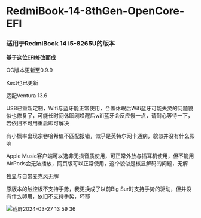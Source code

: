 # RedmiBook-14-8thGen-OpenCore-EFI
### 适用于RedmiBook 14 i5-8265U的版本
**基于这位[EFI](https://github.com/Zachery-Liu/RedmiBook-8thGen-OpenCore-EFI)修改而成**

OC版本更新至0.9.9

Kext也已更新

适配Ventura 13.6

USB已重新定制，Wifi与蓝牙能正常使用，合盖休眠后Wifi蓝牙可能失灵的问题貌似也修复了，可能长时间休眠刚唤醒后wifi蓝牙会反应慢一点，请耐心等待一下，若依旧不可用重启即可解决

有小概率出现宗卷哈希值不匹配报错，似乎是英特尔网卡通病，貌似并没有什么影响

Apple Music客户端可以选非无损音质使用，可正常外放与插耳机使用，但不能用AirPods会无法播放，网页版可以正常使用，这个貌似是核显解码的问题，无解

独显与自带麦克风无解

原版本的触控板不支持手势，我更换成了以前Big Sur时支持手势的驱动，但并没有什么卵用，依旧不支持手势，坏耶

![截屏2024-03-27 13 59 36](https://github.com/EXAlexChen/RedmiBook-14-8thGen-i5-OpenCore-EFI/assets/30611882/fc563a21-f35f-4d77-bf93-ebbaca5ece5b)
